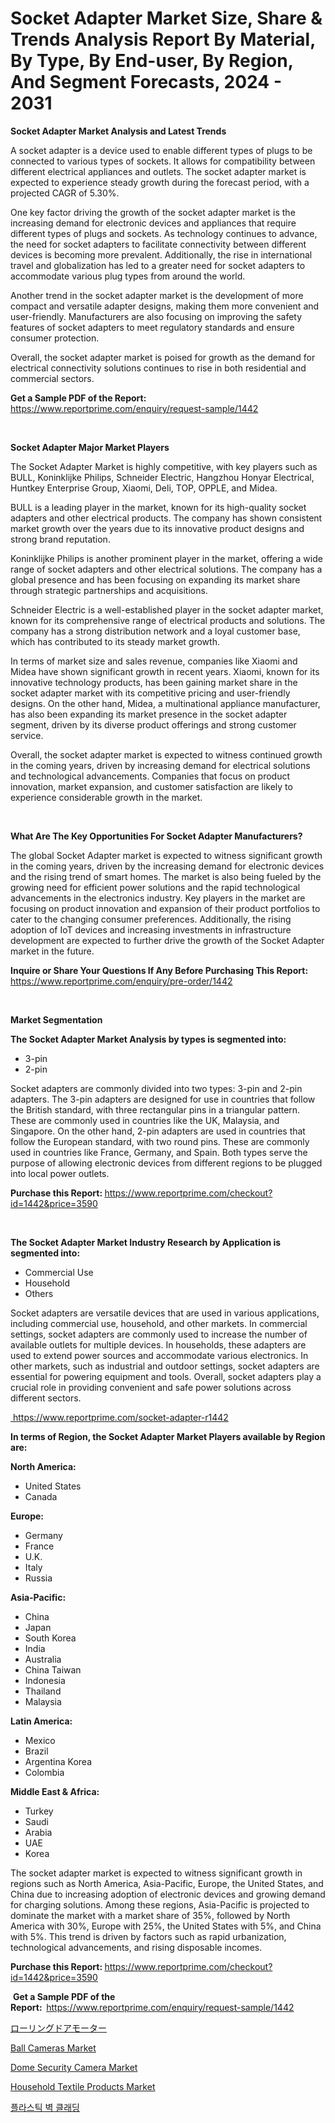 <p><h1>Socket Adapter Market Size, Share & Trends Analysis Report By Material, By Type, By End-user, By Region, And Segment Forecasts, 2024 - 2031</h1></p><p><strong>Socket Adapter Market Analysis and Latest Trends</strong></p>
<p><p>A socket adapter is a device used to enable different types of plugs to be connected to various types of sockets. It allows for compatibility between different electrical appliances and outlets. The socket adapter market is expected to experience steady growth during the forecast period, with a projected CAGR of 5.30%.</p><p>One key factor driving the growth of the socket adapter market is the increasing demand for electronic devices and appliances that require different types of plugs and sockets. As technology continues to advance, the need for socket adapters to facilitate connectivity between different devices is becoming more prevalent. Additionally, the rise in international travel and globalization has led to a greater need for socket adapters to accommodate various plug types from around the world.</p><p>Another trend in the socket adapter market is the development of more compact and versatile adapter designs, making them more convenient and user-friendly. Manufacturers are also focusing on improving the safety features of socket adapters to meet regulatory standards and ensure consumer protection.</p><p>Overall, the socket adapter market is poised for growth as the demand for electrical connectivity solutions continues to rise in both residential and commercial sectors.</p></p>
<p><strong>Get a Sample PDF of the Report:&nbsp;</strong> <a href="https://www.reportprime.com/enquiry/request-sample/1442">https://www.reportprime.com/enquiry/request-sample/1442</a></p>
<p>&nbsp;</p>
<p><strong>Socket Adapter Major Market Players</strong></p>
<p><p>The Socket Adapter Market is highly competitive, with key players such as BULL, Koninklijke Philips, Schneider Electric, Hangzhou Honyar Electrical, Huntkey Enterprise Group, Xiaomi, Deli, TOP, OPPLE, and Midea. </p><p>BULL is a leading player in the market, known for its high-quality socket adapters and other electrical products. The company has shown consistent market growth over the years due to its innovative product designs and strong brand reputation.</p><p>Koninklijke Philips is another prominent player in the market, offering a wide range of socket adapters and other electrical solutions. The company has a global presence and has been focusing on expanding its market share through strategic partnerships and acquisitions.</p><p>Schneider Electric is a well-established player in the socket adapter market, known for its comprehensive range of electrical products and solutions. The company has a strong distribution network and a loyal customer base, which has contributed to its steady market growth.</p><p>In terms of market size and sales revenue, companies like Xiaomi and Midea have shown significant growth in recent years. Xiaomi, known for its innovative technology products, has been gaining market share in the socket adapter market with its competitive pricing and user-friendly designs. On the other hand, Midea, a multinational appliance manufacturer, has also been expanding its market presence in the socket adapter segment, driven by its diverse product offerings and strong customer service.</p><p>Overall, the socket adapter market is expected to witness continued growth in the coming years, driven by increasing demand for electrical solutions and technological advancements. Companies that focus on product innovation, market expansion, and customer satisfaction are likely to experience considerable growth in the market.</p></p>
<p>&nbsp;</p>
<p><strong>What Are The Key Opportunities For Socket Adapter Manufacturers?</strong></p>
<p><p>The global Socket Adapter market is expected to witness significant growth in the coming years, driven by the increasing demand for electronic devices and the rising trend of smart homes. The market is also being fueled by the growing need for efficient power solutions and the rapid technological advancements in the electronics industry. Key players in the market are focusing on product innovation and expansion of their product portfolios to cater to the changing consumer preferences. Additionally, the rising adoption of IoT devices and increasing investments in infrastructure development are expected to further drive the growth of the Socket Adapter market in the future.</p></p>
<p><strong>Inquire or Share Your Questions If Any Before Purchasing This Report:</strong> <a href="https://www.reportprime.com/enquiry/pre-order/1442">https://www.reportprime.com/enquiry/pre-order/1442</a></p>
<p>&nbsp;</p>
<p><strong>Market Segmentation</strong></p>
<p><strong>The Socket Adapter Market Analysis by types is segmented into:</strong></p>
<p><ul><li>3-pin</li><li>2-pin</li></ul></p>
<p><p>Socket adapters are commonly divided into two types: 3-pin and 2-pin adapters. The 3-pin adapters are designed for use in countries that follow the British standard, with three rectangular pins in a triangular pattern. These are commonly used in countries like the UK, Malaysia, and Singapore. On the other hand, 2-pin adapters are used in countries that follow the European standard, with two round pins. These are commonly used in countries like France, Germany, and Spain. Both types serve the purpose of allowing electronic devices from different regions to be plugged into local power outlets.</p></p>
<p><strong>Purchase this Report:&nbsp;</strong><a href="https://www.reportprime.com/checkout?id=1442&price=3590">https://www.reportprime.com/checkout?id=1442&price=3590</a></p>
<p>&nbsp;</p>
<p><strong>The Socket Adapter Market Industry Research by Application is segmented into:</strong></p>
<p><ul><li>Commercial Use</li><li>Household</li><li>Others</li></ul></p>
<p><p>Socket adapters are versatile devices that are used in various applications, including commercial use, household, and other markets. In commercial settings, socket adapters are commonly used to increase the number of available outlets for multiple devices. In households, these adapters are used to extend power sources and accommodate various electronics. In other markets, such as industrial and outdoor settings, socket adapters are essential for powering equipment and tools. Overall, socket adapters play a crucial role in providing convenient and safe power solutions across different sectors.</p></p>
<p><a href="https://www.reportprime.com/socket-adapter-r1442">&nbsp;https://www.reportprime.com/socket-adapter-r1442</a></p>
<p><strong>In terms of Region, the Socket Adapter Market Players available by Region are:</strong></p>
<p>
    <p> <strong> North America: </strong>
        <ul>
            <li>United States</li>
            <li>Canada</li>
        </ul>
        </p> 
    <p> <strong> Europe: </strong>
        <ul>
            <li>Germany</li>
            <li>France</li>
            <li>U.K.</li>
            <li>Italy</li>
            <li>Russia</li>
        </ul>
        </p> 
    <p> <strong> Asia-Pacific: </strong>
        <ul>
            <li>China</li>
            <li>Japan</li>
            <li>South Korea</li>
            <li>India</li>
            <li>Australia</li>
            <li>China Taiwan</li>
            <li>Indonesia</li>
            <li>Thailand</li>
            <li>Malaysia</li>
        </ul>
        </p> 
    <p> <strong> Latin America: </strong>
        <ul>
            <li>Mexico</li>
            <li>Brazil</li>
            <li>Argentina Korea</li>
            <li>Colombia</li>
        </ul>
        </p> 
    <p> <strong> Middle East & Africa: </strong>
        <ul>
            <li>Turkey</li>
            <li>Saudi</li>
            <li>Arabia</li>
            <li>UAE</li>
            <li>Korea</li>
        </ul>
    </p>
    </p>
<p><p>The socket adapter market is expected to witness significant growth in regions such as North America, Asia-Pacific, Europe, the United States, and China due to increasing adoption of electronic devices and growing demand for charging solutions. Among these regions, Asia-Pacific is projected to dominate the market with a market share of 35%, followed by North America with 30%, Europe with 25%, the United States with 5%, and China with 5%. This trend is driven by factors such as rapid urbanization, technological advancements, and rising disposable incomes.</p></p>
<p><strong>Purchase this Report: </strong><a href="https://www.reportprime.com/checkout?id=1442&price=3590">https://www.reportprime.com/checkout?id=1442&price=3590</a></p>
<p>&nbsp;<strong>Get a Sample PDF of the Report:&nbsp;&nbsp;</strong><a href="https://www.reportprime.com/enquiry/request-sample/1442">https://www.reportprime.com/enquiry/request-sample/1442</a></p>
<p><strong></strong></p>
<p><p><a href="https://github.com/AriMuller2009/Market-Research-Report-List-1/blob/main/422645371175.md">ローリングドアモーター</a></p><p><a href="https://github.com/fiixsa/Market-Research-Report-List-2/blob/main/ball-cameras-market.md">Ball Cameras Market</a></p><p><a href="https://github.com/Airanohannonzb68e5pb53oc1/Market-Research-Report-List-2/blob/main/dome-security-camera-market.md">Dome Security Camera Market</a></p><p><a href="https://issuu.com/reportprime-2/docs/household-textile-products-market-size-2030.pptx">Household Textile Products Market</a></p><p><a href="https://github.com/TimmyMann6767/Market-Research-Report-List-1/blob/main/226616668653.md">플라스틱 벽 클래딩</a></p></p>